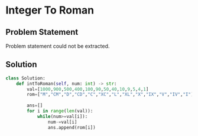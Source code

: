 # Integer To Roman

## Problem Statement

Problem statement could not be extracted.

## Solution

```python
class Solution:
    def intToRoman(self, num: int) -> str:
        val=[1000,900,500,400,100,90,50,40,10,9,5,4,1]
        rom=["M","CM","D","CD","C","XC","L","XL","X","IX","V","IV","I"]
        
        ans=[]
        for i in range(len(val)):
            while(num>=val[i]):
                num-=val[i]
                ans.append(rom[i])

```